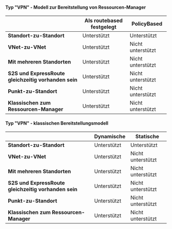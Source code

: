 #### <a name="vpn-type---resource-manager-deployment-model"></a>Typ "VPN" - Modell zur Bereitstellung von Ressourcen-Manager
|  | **Als routebased festgelegt** | **PolicyBased** |
| --- | --- | --- |
| **Standort-zu-Standort** |Unterstützt |Unterstützt |
| **VNet-zu-VNet** |Unterstützt |Nicht unterstützt |
| **Mit mehreren Standorten** |Unterstützt |Nicht unterstützt |
| **S2S und ExpressRoute gleichzeitig vorhanden sein** |Unterstützt |Nicht unterstützt |
| **Punkt-zu-Standort** |Unterstützt |Nicht unterstützt |
| **Klassischen zum Ressourcen-Manager** |Unterstützt |Nicht unterstützt |

#### <a name="vpn-type---classic-deployment-model"></a>Typ "VPN" - klassischen Bereitstellungsmodell
|  | **Dynamische** | **Statische** |
| --- | --- | --- |
| **Standort-zu-Standort** |Unterstützt |Unterstützt |
| **VNet-zu-VNet** |Unterstützt |Nicht unterstützt |
| **Mit mehreren Standorten** |Unterstützt |Nicht unterstützt |
| **S2S und ExpressRoute gleichzeitig vorhanden sein** |Unterstützt |Nicht unterstützt |
| **Punkt-zu-Standort** |Unterstützt |Nicht unterstützt |
| **Klassischen zum Ressourcen-Manager** |Unterstützt |Nicht unterstützt |

